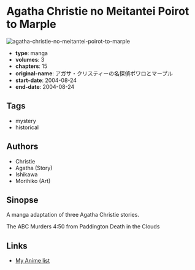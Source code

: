 # Agatha Christie no Meitantei Poirot to Marple

![agatha-christie-no-meitantei-poirot-to-marple](https://cdn.myanimelist.net/images/manga/2/76963.jpg)

-   **type**: manga
-   **volumes**: 3
-   **chapters**: 15
-   **original-name**: アガサ・クリスティーの名探偵ポワロとマープル
-   **start-date**: 2004-08-24
-   **end-date**: 2004-08-24

## Tags

-   mystery
-   historical

## Authors

-   Christie
-   Agatha (Story)
-   Ishikawa
-   Morihiko (Art)

## Sinopse

A manga adaptation of three Agatha Christie stories.

The ABC Murders
4:50 from Paddington
Death in the Clouds

## Links

-   [My Anime list](https://myanimelist.net/manga/43667/Agatha_Christie_no_Meitantei_Poirot_to_Marple)
